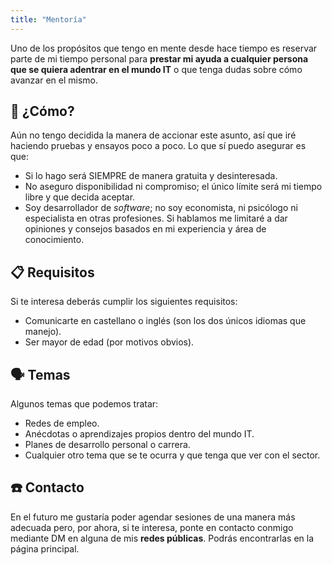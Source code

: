 ```yaml
---
title: "Mentoría"
---
```


Uno de los propósitos que tengo en mente desde hace tiempo es reservar parte de mi tiempo personal para **prestar mi ayuda a cualquier persona que se quiera adentrar en el mundo IT** o que tenga dudas sobre cómo avanzar en el mismo.

## 🤷 ¿Cómo?

Aún no tengo decidida la manera de accionar este asunto, así que iré haciendo pruebas y ensayos poco a poco. Lo que sí puedo asegurar es que:

- Si lo hago será SIEMPRE de manera gratuita y desinteresada.
- No aseguro disponibilidad ni compromiso; el único límite será mi tiempo libre y que decida aceptar.
- Soy desarrollador de _software_; no soy economista, ni psicólogo ni especialista en otras profesiones. Si hablamos me limitaré a dar opiniones y consejos basados en mi experiencia y área de conocimiento.

## 📋 Requisitos

Si te interesa deberás cumplir los siguientes requisitos:

- Comunicarte en castellano o inglés (son los dos únicos idiomas que manejo).
- Ser mayor de edad (por motivos obvios).

## 🗣️ Temas

Algunos temas que podemos tratar:

- Redes de empleo.
- Anécdotas o aprendizajes propios dentro del mundo IT.
- Planes de desarrollo personal o carrera.
- Cualquier otro tema que se te ocurra y que tenga que ver con el sector.

## ☎️ Contacto

En el futuro me gustaría poder agendar sesiones de una manera más adecuada pero, por ahora, si te interesa, ponte en contacto conmigo mediante DM en alguna de mis **redes públicas**. Podrás encontrarlas en la página principal.
